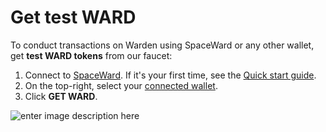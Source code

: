 ﻿---
sidebar_position: 4
---

# Get test WARD

To conduct transactions on Warden using SpaceWard or any other wallet, get **test WARD tokens** from our faucet:

1. Connect to [SpaceWard](https://spaceward.buenavista.wardenprotocol.org). If it's your first time, see the [Quick start guide](buenavista-quick-start).
2. On the top-right, select your [connected wallet](connect-your-wallet).
2. Click **GET WARD**.

![enter image description here](https://i.ibb.co/xhfWRwN/Screenshot-2024-02-15-at-15-26-04.png)